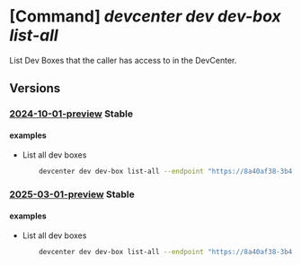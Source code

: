 # [Command] _devcenter dev dev-box list-all_

List Dev Boxes that the caller has access to in the DevCenter.

## Versions

### [2024-10-01-preview](/Resources/data-plane/microsoft.devcenter/L2RldmJveGVz/2024-10-01-preview.xml) **Stable**

<!-- data-plane:microsoft.devcenter /devboxes 2024-10-01-preview -->

#### examples

- List all dev boxes
    ```bash
        devcenter dev dev-box list-all --endpoint "https://8a40af38-3b4c-4672-a6a4-5e964b1870ed-contosodevcenter.centralus.devcenter.azure.com/"
    ```

### [2025-03-01-preview](/Resources/data-plane/microsoft.devcenter/L2RldmJveGVz/2025-03-01-preview.xml) **Stable**

<!-- data-plane:microsoft.devcenter /devboxes 2025-03-01-preview -->

#### examples

- List all dev boxes
    ```bash
        devcenter dev dev-box list-all --endpoint "https://8a40af38-3b4c-4672-a6a4-5e964b1870ed-contosodevcenter.centralus.devcenter.azure.com/"
    ```
